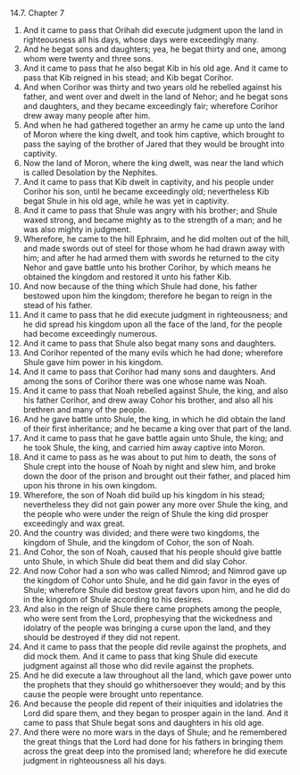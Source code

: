 14.7. Chapter 7
1. And it came to pass that Orihah did execute judgment upon the land in righteousness all his days, whose days were exceedingly many.
2. And he begat sons and daughters; yea, he begat thirty and one, among whom were twenty and three sons.
3. And it came to pass that he also begat Kib in his old age. And it came to pass that Kib reigned in his stead; and Kib begat Corihor.
4. And when Corihor was thirty and two years old he rebelled against his father, and went over and dwelt in the land of Nehor; and he begat sons and daughters, and they became exceedingly fair; wherefore Corihor drew away many people after him.
5. And when he had gathered together an army he came up unto the land of Moron where the king dwelt, and took him captive, which brought to pass the saying of the brother of Jared that they would be brought into captivity.
6. Now the land of Moron, where the king dwelt, was near the land which is called Desolation by the Nephites.
7. And it came to pass that Kib dwelt in captivity, and his people under Corihor his son, until he became exceedingly old; nevertheless Kib begat Shule in his old age, while he was yet in captivity.
8. And it came to pass that Shule was angry with his brother; and Shule waxed strong, and became mighty as to the strength of a man; and he was also mighty in judgment.
9. Wherefore, he came to the hill Ephraim, and he did molten out of the hill, and made swords out of steel for those whom he had drawn away with him; and after he had armed them with swords he returned to the city Nehor and gave battle unto his brother Corihor, by which means he obtained the kingdom and restored it unto his father Kib.
10. And now because of the thing which Shule had done, his father bestowed upon him the kingdom; therefore he began to reign in the stead of his father.
11. And it came to pass that he did execute judgment in righteousness; and he did spread his kingdom upon all the face of the land, for the people had become exceedingly numerous.
12. And it came to pass that Shule also begat many sons and daughters.
13. And Corihor repented of the many evils which he had done; wherefore Shule gave him power in his kingdom.
14. And it came to pass that Corihor had many sons and daughters. And among the sons of Corihor there was one whose name was Noah.
15. And it came to pass that Noah rebelled against Shule, the king, and also his father Corihor, and drew away Cohor his brother, and also all his brethren and many of the people.
16. And he gave battle unto Shule, the king, in which he did obtain the land of their first inheritance; and he became a king over that part of the land.
17. And it came to pass that he gave battle again unto Shule, the king; and he took Shule, the king, and carried him away captive into Moron.
18. And it came to pass as he was about to put him to death, the sons of Shule crept into the house of Noah by night and slew him, and broke down the door of the prison and brought out their father, and placed him upon his throne in his own kingdom.
19. Wherefore, the son of Noah did build up his kingdom in his stead; nevertheless they did not gain power any more over Shule the king, and the people who were under the reign of Shule the king did prosper exceedingly and wax great.
20. And the country was divided; and there were two kingdoms, the kingdom of Shule, and the kingdom of Cohor, the son of Noah.
21. And Cohor, the son of Noah, caused that his people should give battle unto Shule, in which Shule did beat them and did slay Cohor.
22. And now Cohor had a son who was called Nimrod; and Nimrod gave up the kingdom of Cohor unto Shule, and he did gain favor in the eyes of Shule; wherefore Shule did bestow great favors upon him, and he did do in the kingdom of Shule according to his desires.
23. And also in the reign of Shule there came prophets among the people, who were sent from the Lord, prophesying that the wickedness and idolatry of the people was bringing a curse upon the land, and they should be destroyed if they did not repent.
24. And it came to pass that the people did revile against the prophets, and did mock them. And it came to pass that king Shule did execute judgment against all those who did revile against the prophets.
25. And he did execute a law throughout all the land, which gave power unto the prophets that they should go whithersoever they would; and by this cause the people were brought unto repentance.
26. And because the people did repent of their iniquities and idolatries the Lord did spare them, and they began to prosper again in the land. And it came to pass that Shule begat sons and daughters in his old age.
27. And there were no more wars in the days of Shule; and he remembered the great things that the Lord had done for his fathers in bringing them across the great deep into the promised land; wherefore he did execute judgment in righteousness all his days.

